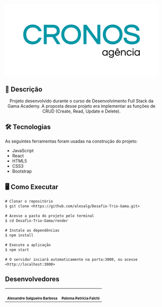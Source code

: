 <img src="render/public/imagens/CRONOS-logo.png" alt="Agência CRONOS"/>

## 📝 Descrição

<p align="center">Projeto desenvolvido durante o curso de Desenvolvimento Full Stack da Gama Academy. A proposta desse projeto era implementar as funções de CRUD (Create, Read, Update e Delete).</p>

<p>

## 🛠 Tecnologias

As seguintes ferramentas foram usadas na construção do projeto:

- JavaScript 
- React
- HTML5
- CSS3
- Bootstrap

## 🖥️ Como Executar


```
# Clonar o repositório
$ git clone <https://github.com/alesalg/Desafio-Trio-Gama.git>

# Acesse a pasta do projeto pelo terminal
$ cd Desafio-Trio-Gama/render

# Instale as dependências
$ npm install

# Execute a aplicação
$ npm start

# O servidor inciará automaticamente na porta:3000, ou acesse <http://localhost:3000>
```

## Desenvolvedores


<table>
  <tr>
    <td align="center"><a href="https://github.com/alesalg"><img style="border-radius: 50%;" src="https://avatars.githubusercontent.com/u/73660994?v=4" width="100px;" alt=""/><br /><sub><b>Alexandre Salgueiro Barbosa</b></sub></a><br/></a></td>
    <td align="center"><a href="https://github.com/palomapfalchi"><img style="border-radius: 50%;" src="https://avatars.githubusercontent.com/u/85750919?v=4" width="100px;" alt=""/><br /><sub><b>Paloma Patrícia Falchi</b></sub></a><br /></a></td>

  </tr>
</table>
